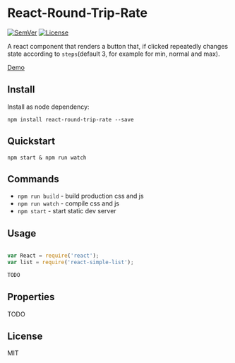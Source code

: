 # React-Round-Trip-Rate

[![SemVer]](http://semver.org)
[![License]](https://github.com/tjunghans/react-round-trip-rate/blob/master/LICENCE)

A react component that renders a button that, if clicked repeatedly changes
state according to `steps`(default 3, for example for min, normal and max).

[Demo](http://tangiblej.neocities.org/react-round-trip-rate-example.html)


## Install

Install as node dependency:

```
npm install react-round-trip-rate --save
```


## Quickstart

```
npm start & npm run watch
```


## Commands

- `npm run build` - build production css and js
- `npm run watch` - compile css and js
- `npm start` - start static dev server


## Usage

```javascript

var React = require('react');
var list = require('react-simple-list');

TODO
```


## Properties

TODO

## License

MIT

[SemVer]: http://img.shields.io/:semver-%E2%9C%93-brightgreen.svg
[License]: http://img.shields.io/npm/l/mochify.svg


